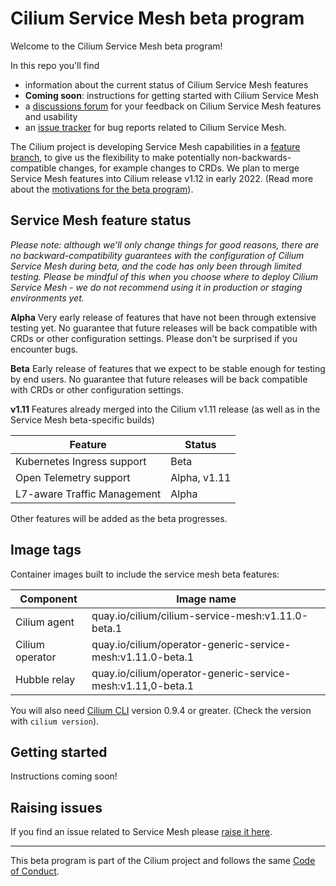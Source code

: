 # Cilium Service Mesh beta program

Welcome to the Cilium Service Mesh beta program! 

In this repo you'll find 
* information about the current status of Cilium Service Mesh features
* **Coming soon**: instructions for getting started with Cilium Service Mesh 
* a [discussions forum](https://github.com/cilium/cilium-service-mesh-beta/discussions) for your feedback on Cilium Service Mesh features and usability
* an [issue tracker](https://github.com/cilium/cilium-service-mesh-beta/issues) for bug reports related to Cilium Service Mesh. 

The Cilium project is developing Service Mesh capabilities in a [feature branch](https://github.com/cilium/cilium/tree/beta/service-mesh), to give us the flexibility to make potentially non-backwards-compatible changes, for example changes to CRDs. We plan to merge Service Mesh features into Cilium release v1.12 in early 2022. (Read more about the [motivations for the beta program](https://cilium.io/blog/2021/12/01/cilium-service-mesh-beta)). 

## Service Mesh feature status 

*Please note: although we’ll only change things for good reasons, there are no backward-compatibility guarantees with the configuration of Cilium Service Mesh during beta, and the code has only been through limited testing. Please be mindful of this when you choose where to deploy Cilium Service Mesh - we do not recommend using it in production or staging environments yet.*

**Alpha** Very early release of features that have not been through extensive testing yet. No guarantee that future releases will be back compatible with CRDs or other configuration settings. Please don't be surprised if you encounter bugs.

**Beta** Early release of features that we expect to be stable enough for testing by end users. No guarantee that future releases will be back compatible with CRDs or other configuration settings.

**v1.11** Features already merged into the Cilium v1.11 release (as well as in the Service Mesh beta-specific builds)

| Feature | Status | 
|---------|--------|
| Kubernetes Ingress support | Beta |
| Open Telemetry support | Alpha, v1.11 |
| L7-aware Traffic Management | Alpha | 

Other features will be added as the beta progresses. 

## Image tags

Container images built to include the service mesh beta features: 

| Component | Image name | 
|-----------|------------|
| Cilium agent | quay.io/cilium/cilium-service-mesh:v1.11.0-beta.1 |
| Cilium operator | quay.io/cilium/operator-generic-service-mesh:v1.11.0-beta.1 | 
| Hubble relay | quay.io/cilium/operator-generic-service-mesh:v1.11,0-beta.1 | 

You will also need [Cilium CLI](https://github.com/cilium/cilium-cli) version 0.9.4 or greater. (Check the version with `cilium version`). 

## Getting started

Instructions coming soon! 

## Raising issues

If you find an issue related to Service Mesh please [raise it here](https://github.com/cilium/cilium-service-mesh-beta/issues). 

---

This beta program is part of the Cilium project and follows the same [Code of Conduct](https://github.com/cilium/cilium/blob/master/CODE_OF_CONDUCT.md). 
